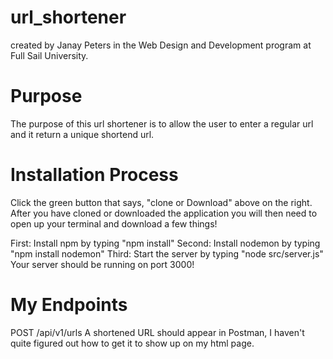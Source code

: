 # url_shortener
 created by Janay Peters in the Web Design and Development program at Full Sail University.

# Purpose
 The purpose of this url shortener is to allow the user to enter a regular url and it return a unique shortend url.

# Installation Process
 Click the green button that says, "clone or Download" above on the right.
 After you have cloned or downloaded the application you will then need to open up your terminal and download a few things!<br/>

 First: Install npm by typing "npm install"
 Second: Install nodemon by typing "npm install nodemon"
 Third: Start the server by typing "node src/server.js"
 Your server should be running on port 3000!

# My Endpoints
POST /api/v1/urls
    A shortened URL should appear in Postman, I haven't quite figured out how to get it to show up on my html page.
